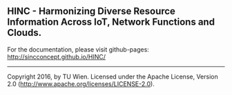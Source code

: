 ## HINC - Harmonizing Diverse Resource Information Across IoT, Network Functions and Clouds.

For the documentation, please visit github-pages: http://sincconcept.github.io/HINC/

------------------------
Copyright 2016, by TU Wien.
Licensed under the Apache License, Version 2.0 (http://www.apache.org/licenses/LICENSE-2.0).



